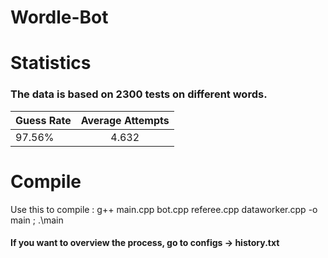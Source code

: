 # Wordle-Bot


# Statistics

### The data is based on 2300 tests on different words.

| Guess Rate | Average Attempts |
| -----------|:------------------:|
| 97.56% | 4.632 |


# Compile

Use this to compile : g++ main.cpp bot.cpp referee.cpp dataworker.cpp -o main ; .\main





#### If you want to overview the process, go to configs -> history.txt
